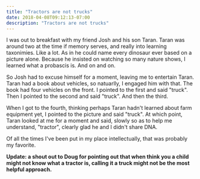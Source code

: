 ```yaml
---
title: "Tractors are not trucks"
date: 2018-04-08T09:12:13-07:00
description: "Tractors are not trucks"
---
```

I was out to breakfast with my friend Josh and his son Taran. Taran was around two at the time if memory serves, and really into learning taxonimies. Like a lot. As in he could name every dinosaur ever based on a picture alone. Because he insisted on watching so many nature shows, I learned what a probascis is. And on and on.

So Josh had to excuse himself for a moment, leaving me to entertain Taran. Taran had a book about vehicles, so natuarlly, I engaged him with that. The book had four vehicles on the front. I pointed to the first and said "truck". Then I pointed to the second and said "truck". And then the third.

When I got to the fourth, thinking perhaps Taran hadn't learned about farm equipment yet, I pointed to the picture and said "truck". At which point, Taran looked at me for a moment and said, slowly so as to help me understand, "tractor", clearly glad he and I didn't share DNA.

Of all the times I've been put in my place intellectually, that was probably my favorite.

**Update: a shout out to Doug for pointing out that when think you a child might not know what a tractor is, calling it a truck might not be the most helpful approach.**